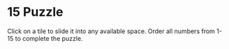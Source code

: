 # 15 Puzzle

Click on a tile to slide it into any available space. Order all numbers from 1-15 to complete the puzzle.
